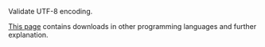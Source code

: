 Validate UTF-8 encoding.

[This page](https://entrocraft.com/dungeon/character-encoding-algorithms/utf-8-validate/) contains downloads in other programming languages and further explanation.
